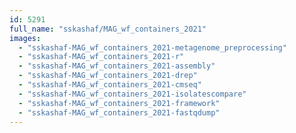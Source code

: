 ```yaml
---
id: 5291
full_name: "sskashaf/MAG_wf_containers_2021"
images: 
  - "sskashaf-MAG_wf_containers_2021-metagenome_preprocessing"
  - "sskashaf-MAG_wf_containers_2021-r"
  - "sskashaf-MAG_wf_containers_2021-assembly"
  - "sskashaf-MAG_wf_containers_2021-drep"
  - "sskashaf-MAG_wf_containers_2021-cmseq"
  - "sskashaf-MAG_wf_containers_2021-isolatescompare"
  - "sskashaf-MAG_wf_containers_2021-framework"
  - "sskashaf-MAG_wf_containers_2021-fastqdump"
---
```

